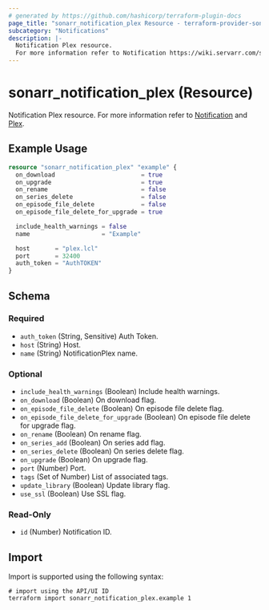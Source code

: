 ```yaml
---
# generated by https://github.com/hashicorp/terraform-plugin-docs
page_title: "sonarr_notification_plex Resource - terraform-provider-sonarr"
subcategory: "Notifications"
description: |-
  Notification Plex resource.
  For more information refer to Notification https://wiki.servarr.com/sonarr/settings#connect and Plex https://wiki.servarr.com/sonarr/supported#plexserver.
---
```


# sonarr_notification_plex (Resource)

<!-- subcategory:Notifications -->
Notification Plex resource.
For more information refer to [Notification](https://wiki.servarr.com/sonarr/settings#connect) and [Plex](https://wiki.servarr.com/sonarr/supported#plexserver).

## Example Usage

```terraform
resource "sonarr_notification_plex" "example" {
  on_download                        = true
  on_upgrade                         = true
  on_rename                          = false
  on_series_delete                   = false
  on_episode_file_delete             = false
  on_episode_file_delete_for_upgrade = true

  include_health_warnings = false
  name                    = "Example"

  host       = "plex.lcl"
  port       = 32400
  auth_token = "AuthTOKEN"
}
```

<!-- schema generated by tfplugindocs -->
## Schema

### Required

- `auth_token` (String, Sensitive) Auth Token.
- `host` (String) Host.
- `name` (String) NotificationPlex name.

### Optional

- `include_health_warnings` (Boolean) Include health warnings.
- `on_download` (Boolean) On download flag.
- `on_episode_file_delete` (Boolean) On episode file delete flag.
- `on_episode_file_delete_for_upgrade` (Boolean) On episode file delete for upgrade flag.
- `on_rename` (Boolean) On rename flag.
- `on_series_add` (Boolean) On series add flag.
- `on_series_delete` (Boolean) On series delete flag.
- `on_upgrade` (Boolean) On upgrade flag.
- `port` (Number) Port.
- `tags` (Set of Number) List of associated tags.
- `update_library` (Boolean) Update library flag.
- `use_ssl` (Boolean) Use SSL flag.

### Read-Only

- `id` (Number) Notification ID.

## Import

Import is supported using the following syntax:

```shell
# import using the API/UI ID
terraform import sonarr_notification_plex.example 1
```
